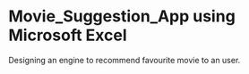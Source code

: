 # Movie_Suggestion_App using Microsoft Excel
Designing an engine to recommend favourite movie to an user.
